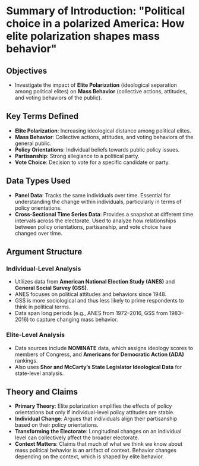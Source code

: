 # Summary of Introduction: "Political choice in a polarized America: How elite polarization shapes mass behavior"

## Objectives
- Investigate the impact of **Elite Polarization** (ideological separation among political elites) on **Mass Behavior** (collective actions, attitudes, and voting behaviors of the public).
  
## Key Terms Defined
- **Elite Polarization**: Increasing ideological distance among political elites.
- **Mass Behavior**: Collective actions, attitudes, and voting behaviors of the general public.
- **Policy Orientations**: Individual beliefs towards public policy issues.
- **Partisanship**: Strong allegiance to a political party.
- **Vote Choice**: Decision to vote for a specific candidate or party.

## Data Types Used
- **Panel Data**: Tracks the same individuals over time. Essential for understanding the change within individuals, particularly in terms of policy orientations.
- **Cross-Sectional Time Series Data**: Provides a snapshot at different time intervals across the electorate. Used to analyze how relationships between policy orientations, partisanship, and vote choice have changed over time.

## Argument Structure

### Individual-Level Analysis
- Utilizes data from **American National Election Study (ANES)** and **General Social Survey (GSS)**.
- ANES focuses on political attitudes and behaviors since 1948.
- GSS is more sociological and thus less likely to prime respondents to think in political terms.
- Data span long periods (e.g., ANES from 1972–2016, GSS from 1983–2016) to capture changing mass behavior.

### Elite-Level Analysis
- Data sources include **NOMINATE** data, which assigns ideology scores to members of Congress, and **Americans for Democratic Action (ADA)** rankings.
- Also uses **Shor and McCarty’s State Legislator Ideological Data** for state-level analysis.

## Theory and Claims
- **Primary Theory**: Elite polarization amplifies the effects of policy orientations but only if individual-level policy attitudes are stable.
- **Individual Change**: Argues that individuals align their partisanship based on their policy orientations.
- **Transforming the Electorate**: Longitudinal changes on an individual level can collectively affect the broader electorate.
- **Context Matters**: Claims that much of what we think we know about mass political behavior is an artifact of context. Behavior changes depending on the context, which is shaped by elite behavior.
